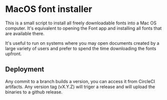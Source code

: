 # MacOS font installer

This is a small script to install all freely downloadable fonts into a Mac OS computer. It's equivalent to opening the Font app and installing all fonts that are available there.

It's useful to run on systems where you may open documents created by a large variety of users and prefer to spend the time downloading the fonts upfront.

## Deployment

Any commit to a branch builds a version, you can access it from CircleCI artifacts.
Any version tag (vX.Y.Z) will triger a release and will upload the binaries to a github release.

